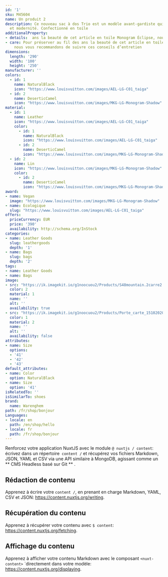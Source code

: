 ```yaml
---
id: '1'
sku: M45604
name: Un produit 2
description: Ce nouveau sac à dos Trio est un modèle avant-gardiste qui mêle tradition
  et modernité. Confectionné en toile
additionalProperty:
- details:  ans la beauté de cet article en toile Monogram Éclipse, nous vous recommandons de suivre ces conseils d’entretien
- care: Pour préserver au fil des ans la beauté de cet article en toile Monogram Éclipse,
    nous vous recommandons de suivre ces conseils d’entretien
dimensions:
  length: '290'
  width: '100'
  height: '250'
manufacturer: ''
colors:
  - id: 1
    name: NaturalBlack
    icon: "https://www.louisvuitton.com/images/AEL-LG-C01_taiga"
  - id: 2
    name: DeserticCamel
    icon: "https://www.louisvuitton.com/images/MKG-LG-Monogram-Shadow"
material:
  - id: 1
    name: Leather
    icon: "https://www.louisvuitton.com/images/AEL-LG-C01_taiga"
    color:
      - id: 1
        name: NaturalBlack
        icon: "https://www.louisvuitton.com/images/AEL-LG-C01_taiga"
      - id: 2
        name: DeserticCamel
        icon: "https://www.louisvuitton.com/images/MKG-LG-Monogram-Shadow"
  - id: 2
    name: Lin
    icon: "https://www.louisvuitton.com/images/MKG-LG-Monogram-Shadow"
    color:
      - id: 2
        name: DeserticCamel
        icon: "https://www.louisvuitton.com/images/MKG-LG-Monogram-Shadow"
award:
- name: Vegan
  image: "https://www.louisvuitton.com/images/MKG-LG-Monogram-Shadow"
- name: Ecologique
  slug: "https://www.louisvuitton.com/images/AEL-LG-C01_taiga"
offers:
  priceCurrency: EUR
  price: '390'
  availability: http://schema.org/InStock
categories:
- name: Leather Goods
  slug: leathergoods
  depth: '1'
- name: Bags
  slug: bags
  depth: '2'
tags:
- name: Leather Goods
- name: Bags
image:
- src: "https://ik.imagekit.io/g1noocuou2/Products/S48mountain.2carre2.jpg"
  color: 2
  material: 1
  name: ''
  alt: ''
  availability: true
- src: "https://ik.imagekit.io/g1noocuou2/Products/Porte_carte_15102020.3.jpg"
  color: 1
  material: 2
  name: ''
  alt: ''
  availability: false
attributes:
- name: Size
  options:
  - '41'
  - '42'
  - '43'
default_attributes:
- name: Color
  option: NaturalBlack
- name: Size
  option: '41'
isRelatedTo: ''
isSimilarTo: shoes
brand:
  name: Warenghem
path: /fr/shop/bonjour
Languages:
- locale: en
  path: /en/shop/hello
- locale: fr
  path: /fr/shop/bonjour
---
```


Renforcez votre application NuxtJS avec le module `@ nuxtjs / content`: écrivez dans un répertoire` content /` et récupérez vos fichiers Markdown, JSON, YAML et CSV via une API similaire à MongoDB, agissant comme un ** CMS Headless basé sur Git ** .

## Rédaction de contenu

Apprenez à écrire votre `content /`, en prenant en charge Markdown, YAML, CSV et JSON: https://content.nuxtjs.org/writing.

## Récupération du contenu

Apprenez à récupérer votre contenu avec `$ content`: https://content.nuxtjs.org/fetching.

## Affichage du contenu

Apprenez à afficher votre contenu Markdown avec le composant `<nuxt-content>` `directement dans votre modèle: https://content.nuxtjs.org/displaying.
